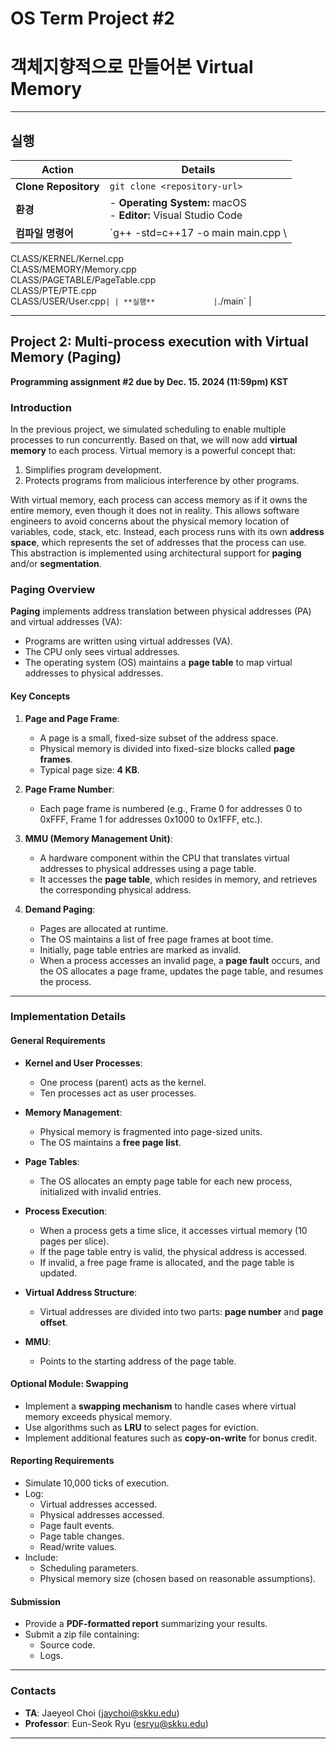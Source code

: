 # OS Term Project #2

# 객체지향적으로 만들어본 Virtual Memory

---

## 실행

| **Action**           | **Details**                                                       |
| -------------------- | ----------------------------------------------------------------- |
| **Clone Repository** | `git clone <repository-url>`                                      |
| **환경**             | - **Operating System:** macOS<br>- **Editor:** Visual Studio Code |
| **컴파일 명령어**    | `g++ -std=c++17 -o main main.cpp \                                |

CLASS/KERNEL/Kernel.cpp \
CLASS/MEMORY/Memory.cpp \
CLASS/PAGETABLE/PageTable.cpp \
CLASS/PTE/PTE.cpp \
CLASS/USER/User.cpp`|
| **실행**             |`./main` |

---

## Project 2: Multi-process execution with Virtual Memory (Paging)

**Programming assignment #2 due by Dec. 15. 2024 (11:59pm) KST**

### Introduction

In the previous project, we simulated scheduling to enable multiple processes to run concurrently. Based on that, we will now add **virtual memory** to each process. Virtual memory is a powerful concept that:

1. Simplifies program development.
2. Protects programs from malicious interference by other programs.

With virtual memory, each process can access memory as if it owns the entire memory, even though it does not in reality. This allows software engineers to avoid concerns about the physical memory location of variables, code, stack, etc. Instead, each process runs with its own **address space**, which represents the set of addresses that the process can use. This abstraction is implemented using architectural support for **paging** and/or **segmentation**.

### Paging Overview

**Paging** implements address translation between physical addresses (PA) and virtual addresses (VA):

- Programs are written using virtual addresses (VA).
- The CPU only sees virtual addresses.
- The operating system (OS) maintains a **page table** to map virtual addresses to physical addresses.

#### Key Concepts

1. **Page and Page Frame**:

   - A page is a small, fixed-size subset of the address space.
   - Physical memory is divided into fixed-size blocks called **page frames**.
   - Typical page size: **4 KB**.

2. **Page Frame Number**:

   - Each page frame is numbered (e.g., Frame 0 for addresses 0 to 0xFFF, Frame 1 for addresses 0x1000 to 0x1FFF, etc.).

3. **MMU (Memory Management Unit)**:

   - A hardware component within the CPU that translates virtual addresses to physical addresses using a page table.
   - It accesses the **page table**, which resides in memory, and retrieves the corresponding physical address.

4. **Demand Paging**:
   - Pages are allocated at runtime.
   - The OS maintains a list of free page frames at boot time.
   - Initially, page table entries are marked as invalid.
   - When a process accesses an invalid page, a **page fault** occurs, and the OS allocates a page frame, updates the page table, and resumes the process.

---

### Implementation Details

#### General Requirements

- **Kernel and User Processes**:

  - One process (parent) acts as the kernel.
  - Ten processes act as user processes.

- **Memory Management**:

  - Physical memory is fragmented into page-sized units.
  - The OS maintains a **free page list**.

- **Page Tables**:

  - The OS allocates an empty page table for each new process, initialized with invalid entries.

- **Process Execution**:

  - When a process gets a time slice, it accesses virtual memory (10 pages per slice).
  - If the page table entry is valid, the physical address is accessed.
  - If invalid, a free page frame is allocated, and the page table is updated.

- **Virtual Address Structure**:

  - Virtual addresses are divided into two parts: **page number** and **page offset**.

- **MMU**:
  - Points to the starting address of the page table.

#### Optional Module: Swapping

- Implement a **swapping mechanism** to handle cases where virtual memory exceeds physical memory.
- Use algorithms such as **LRU** to select pages for eviction.
- Implement additional features such as **copy-on-write** for bonus credit.

#### Reporting Requirements

- Simulate 10,000 ticks of execution.
- Log:
  - Virtual addresses accessed.
  - Physical addresses accessed.
  - Page fault events.
  - Page table changes.
  - Read/write values.
- Include:
  - Scheduling parameters.
  - Physical memory size (chosen based on reasonable assumptions).

#### Submission

- Provide a **PDF-formatted report** summarizing your results.
- Submit a zip file containing:
  - Source code.
  - Logs.

---

### Contacts

- **TA**: Jaeyeol Choi (jaychoi@skku.edu)
- **Professor**: Eun-Seok Ryu (esryu@skku.edu)

---
